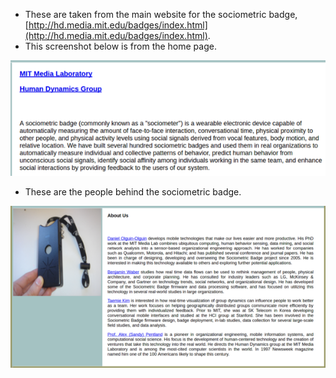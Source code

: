 * These are taken from the main website for the sociometric badge, [http://hd.media.mit.edu/badges/index.html](http://hd.media.mit.edu/badges/index.html).
* This screenshot below is from the home page.

![./20161019-1503-gmt+2-sociometric-badge-website-1.png](./20161019-1503-gmt+2-sociometric-badge-website-1.png)

* These are the people behind the sociometric badge.

![20161019-1503-gmt+2-sociometric-badge-website-2.png](20161019-1503-gmt+2-sociometric-badge-website-2.png)